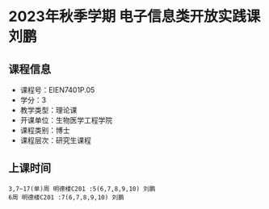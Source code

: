 # 2023年秋季学期 电子信息类开放实践课 刘鹏






## 课程信息

- 课程号：EIEN7401P.05
- 学分：3
- 教学类型：理论课
- 开课单位：生物医学工程学院
- 课程类别：博士
- 课程层次：研究生课程

## 上课时间

```
3,7~17(单)周 明德楼C201 :5(6,7,8,9,10) 刘鹏
6周 明德楼C201 :7(6,7,8,9,10) 刘鹏
```

